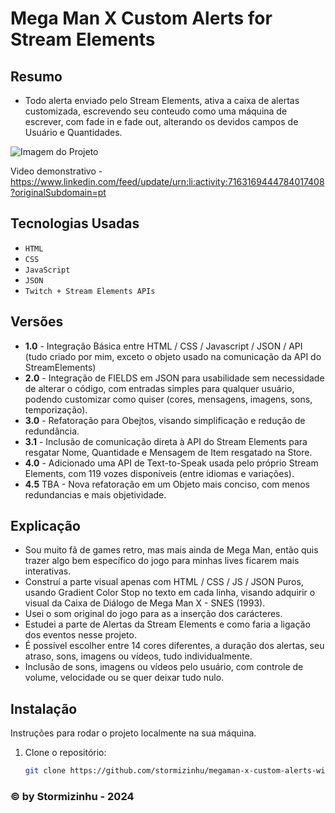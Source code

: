 # Mega Man X Custom Alerts for Stream Elements 

## Resumo
- Todo alerta enviado pelo Stream Elements, ativa a caixa de alertas customizada, escrevendo seu conteudo como uma máquina de escrever, com fade in e fade out, alterando os devidos campos de Usuário e Quantidades.


![Imagem do Projeto](https://i.imgur.com/kKVrnUz.png)

Video demonstrativo - https://www.linkedin.com/feed/update/urn:li:activity:7163169444784017408?originalSubdomain=pt

## Tecnologias Usadas

- `HTML`
- `CSS`
- `JavaScript`
- `JSON`
- `Twitch + Stream Elements APIs`

## Versões
- **1.0** - Integração Básica entre HTML / CSS / Javascript / JSON / API (tudo criado por mim, exceto o objeto usado na comunicação da API do StreamElements)
- **2.0** - Integração de FIELDS em JSON para usabilidade sem necessidade de alterar o código, com entradas simples para qualquer usuário, podendo customizar como quiser (cores, mensagens, imagens, sons, temporização).
- **3.0** - Refatoração para Obejtos, visando simplificação e redução de redundância.
- **3.1** - Inclusão de comunicação direta à API do Stream Elements para resgatar Nome, Quantidade e Mensagem de Item resgatado na Store.
- **4.0** - Adicionado uma API de Text-to-Speak usada pelo próprio Stream Elements, com 119 vozes disponíveis (entre idiomas e variações).
- **4.5** TBA - Nova refatoração em um Objeto mais conciso, com menos redundancias e mais objetividade.


## Explicação
- Sou muito fã de games retro, mas mais ainda de Mega Man, então quis trazer algo bem específico do jogo para minhas lives ficarem mais interativas.
- Construí a parte visual apenas com HTML / CSS / JS  / JSON Puros, usando Gradient Color Stop no texto em cada linha, visando adquirir o visual da Caixa de Diálogo de Mega Man X - SNES (1993).
- Usei o som original do jogo para as a inserção dos carácteres.
- Estudei a parte de Alertas da Stream Elements e como faria a ligação dos eventos nesse projeto.
- É possível escolher entre 14 cores diferentes, a duração dos alertas, seu atraso, sons, imagens ou vídeos, tudo individualmente.
- Inclusão de sons, imagens ou vídeos pelo usuário, com controle de volume, velocidade ou se quer deixar tudo nulo.

## Instalação

Instruções para rodar o projeto localmente na sua máquina. 

1. Clone o repositório:
   ```bash
   git clone https://github.com/stormizinhu/megaman-x-custom-alerts-widget-stream-elements.git

### © by Stormizinhu - 2024
